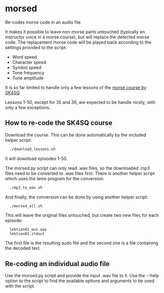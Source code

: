 # morsed
Re-codes morse code in an audio file

It makes it possible to leave non-morse parts untouched (typically
an instructor voice in a morse course), but will replace the detected
morse code. The replacement morse code will be played back according
to the settings provided to the script:

 * Word speed
 * Character speed
 * Symbol speed
 * Tone frequency
 * Tone amplitude

It is so far limited to handle only a few lessons of the [morse course
by SK4SQ](http://www.sk4sq.net/cwkurs.shtm).

Lessons 1-50, except for 35 and 36, are expected to be handle nicely,
with only a few exceptions.

## How to re-code the SK4SQ course

Download the course. This can be done automatically by the included
helper script:

```bash
  ./download_lessons.sh
```

It will download episodes 1-50.

The morsed.py script can only read .wav files, so the downloaded
.mp3 files need to be converted to .wav files first. There is another
helper script which uses the lame program for the conversion:

```bash
  ./mp3_to_wav.sh
```

And finally, the conversion can be done by using another helper script:

```bash
  ./morsed_all.sh
```

This will leave the original files untouched, but create two new
files for each episode:

```
  lektion01_out.wav
  lektion01.stdout
```

The first file is the resulting audo file and the second one
is a file containing the decoded text.

## Re-coding an individual audio file
Use the morsed.py script and provide the input .wav file to it.
Use the --help option to the script to find the available options
and arguments to be used with the script.

